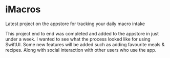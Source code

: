 # iMacros
Latest project on the appstore for tracking your daily macro intake

This project end to end was completed and added to the appstore in just under a week. I wanted to see
what the process looked like for using SwiftUI. Some new features will be added such as adding favourite meals
& recipes. Along with social interaction with other users who use the app.



